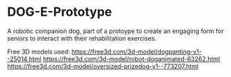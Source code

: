 # DOG-E-Prototype

A robotic companion dog, part of a protoype to create an engaging form for seniors to interact with their rehabilitation exercises.

Free 3D models used: 
https://free3d.com/3d-model/dogpanting-v1--25014.html 
https://free3d.com/3d-model/robot-doganimated-63262.html 
https://free3d.com/3d-model/oversized-prizedog-v1--773207.html